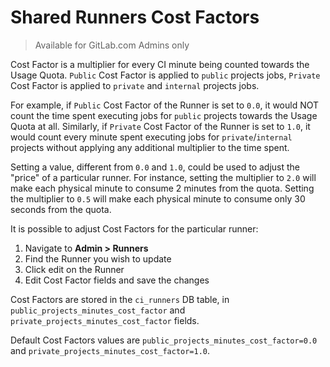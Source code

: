 # Shared Runners Cost Factors

> Available for GitLab.com Admins only

Cost Factor is a multiplier for every CI minute being counted towards the Usage Quota.
`Public` Cost Factor is applied to `public` projects jobs, `Private` Cost Factor is applied to `private` and `internal` projects jobs.

For example, if `Public` Cost Factor of the Runner is set to `0.0`, it would NOT count the time spent executing jobs for `public` projects towards the Usage Quota at all.
Similarly, if `Private` Cost Factor of the Runner is set to `1.0`, it would count every minute spent executing jobs for `private`/`internal` projects without applying any additional multiplier to the time spent.

Setting a value, different from `0.0` and `1.0`, could be used to adjust the "price" of a particular runner.
For instance, setting the multiplier to `2.0` will make each physical minute to consume 2 minutes from the quota.
Setting the multiplier to `0.5` will make each physical minute to consume only 30 seconds from the quota.

It is possible to adjust Cost Factors for the particular runner:

1. Navigate to **Admin > Runners**
1. Find the Runner you wish to update
1. Click edit on the Runner
1. Edit Cost Factor fields and save the changes

Cost Factors are stored in the `ci_runners` DB table, in `public_projects_minutes_cost_factor` and `private_projects_minutes_cost_factor` fields.

Default Cost Factors values are `public_projects_minutes_cost_factor=0.0` and `private_projects_minutes_cost_factor=1.0`.
